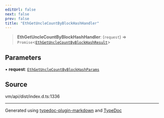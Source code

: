 ```yaml
---
editUrl: false
next: false
prev: false
title: "EthGetUncleCountByBlockHashHandler"
---
```


> **EthGetUncleCountByBlockHashHandler**: (`request`) => `Promise`\<[`EthGetUncleCountByBlockHashResult`](/generated/type-aliases/ethgetunclecountbyblockhashresult/)\>

## Parameters

▪ **request**: [`EthGetUncleCountByBlockHashParams`](/generated/type-aliases/ethgetunclecountbyblockhashparams/)

## Source

vm/api/dist/index.d.ts:1336

***
Generated using [typedoc-plugin-markdown](https://www.npmjs.com/package/typedoc-plugin-markdown) and [TypeDoc](https://typedoc.org/)
